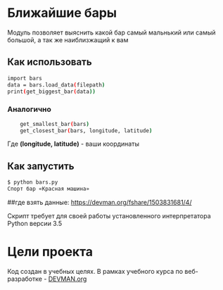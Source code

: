 # Ближайшие бары

Модуль позволяет выяснить какой бар самый мальнький или самый большой, а так же наиблизжащий к вам

## Как использовать
```bash
import bars
data = bars.load_data(filepath)
print(get_biggest_bar(data))
```
### Аналогично
```bash
    get_smallest_bar(bars)
    get_closest_bar(bars, longitude, latitude)
```
Где **(longitude, latitude)** - ваши координаты


## Как запустить
```bash
$ python bars.py
Спорт бар «Красная машина»
```
##где взять данные:
    https://devman.org/fshare/1503831681/4/

Скрипт требует для своей работы установленного интерпретатора Python версии 3.5

# Цели проекта

Код создан в учебных целях. В рамках учебного курса по веб-разработке - [DEVMAN.org](https://devman.org)
